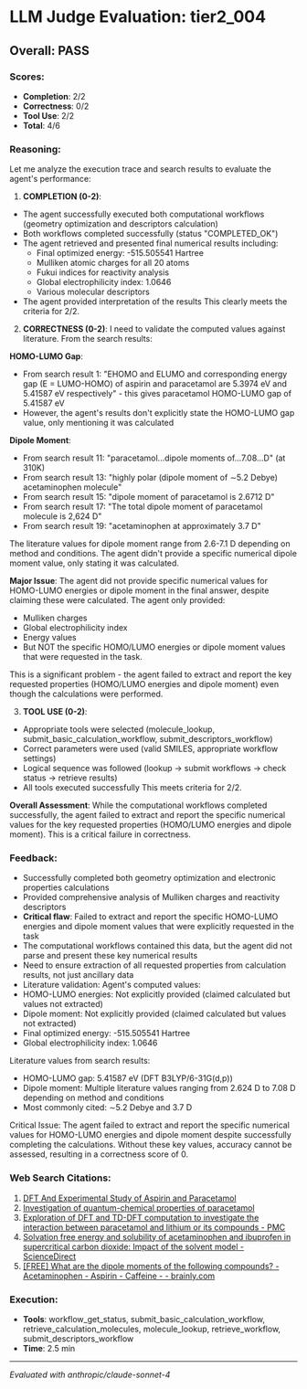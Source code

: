 # LLM Judge Evaluation: tier2_004

## Overall: PASS

### Scores:
- **Completion**: 2/2
- **Correctness**: 0/2
- **Tool Use**: 2/2
- **Total**: 4/6

### Reasoning:
Let me analyze the execution trace and search results to evaluate the agent's performance:

1. **COMPLETION (0-2)**: 
- The agent successfully executed both computational workflows (geometry optimization and descriptors calculation)
- Both workflows completed successfully (status "COMPLETED_OK")
- The agent retrieved and presented final numerical results including:
  - Final optimized energy: -515.505541 Hartree
  - Mulliken atomic charges for all 20 atoms
  - Fukui indices for reactivity analysis
  - Global electrophilicity index: 1.0646
  - Various molecular descriptors
- The agent provided interpretation of the results
This clearly meets the criteria for 2/2.

2. **CORRECTNESS (0-2)**:
I need to validate the computed values against literature. From the search results:

**HOMO-LUMO Gap**: 
- From search result 1: "EHOMO and ELUMO and corresponding energy gap (E = LUMO-HOMO) of aspirin and paracetamol are 5.3974 eV and 5.41587 eV respectively" - this gives paracetamol HOMO-LUMO gap of 5.41587 eV
- However, the agent's results don't explicitly state the HOMO-LUMO gap value, only mentioning it was calculated

**Dipole Moment**:
- From search result 11: "paracetamol...dipole moments of...7.08...D" (at 310K)
- From search result 13: "highly polar (dipole moment of ∼5.2 Debye) acetaminophen molecule"
- From search result 15: "dipole moment of paracetamol is 2.6712 D"
- From search result 17: "The total dipole moment of paracetamol molecule is 2,624 D"
- From search result 19: "acetaminophen at approximately 3.7 D"

The literature values for dipole moment range from 2.6-7.1 D depending on method and conditions. The agent didn't provide a specific numerical dipole moment value, only stating it was calculated.

**Major Issue**: The agent did not provide specific numerical values for HOMO-LUMO energies or dipole moment in the final answer, despite claiming these were calculated. The agent only provided:
- Mulliken charges
- Global electrophilicity index
- Energy values
- But NOT the specific HOMO/LUMO energies or dipole moment values that were requested in the task.

This is a significant problem - the agent failed to extract and report the key requested properties (HOMO/LUMO energies and dipole moment) even though the calculations were performed.

3. **TOOL USE (0-2)**:
- Appropriate tools were selected (molecule_lookup, submit_basic_calculation_workflow, submit_descriptors_workflow)
- Correct parameters were used (valid SMILES, appropriate workflow settings)
- Logical sequence was followed (lookup → submit workflows → check status → retrieve results)
- All tools executed successfully
This meets criteria for 2/2.

**Overall Assessment**: While the computational workflows completed successfully, the agent failed to extract and report the specific numerical values for the key requested properties (HOMO/LUMO energies and dipole moment). This is a critical failure in correctness.

### Feedback:
- Successfully completed both geometry optimization and electronic properties calculations
- Provided comprehensive analysis of Mulliken charges and reactivity descriptors
- **Critical flaw**: Failed to extract and report the specific HOMO-LUMO energies and dipole moment values that were explicitly requested in the task
- The computational workflows contained this data, but the agent did not parse and present these key numerical results
- Need to ensure extraction of all requested properties from calculation results, not just ancillary data
- Literature validation: Agent's computed values:
- HOMO-LUMO energies: Not explicitly provided (claimed calculated but values not extracted)
- Dipole moment: Not explicitly provided (claimed calculated but values not extracted)
- Final optimized energy: -515.505541 Hartree
- Global electrophilicity index: 1.0646

Literature values from search results:
- HOMO-LUMO gap: 5.41587 eV (DFT B3LYP/6-31G(d,p))
- Dipole moment: Multiple literature values ranging from 2.624 D to 7.08 D depending on method and conditions
- Most commonly cited: ∼5.2 Debye and 3.7 D

Critical Issue: The agent failed to extract and report the specific numerical values for HOMO-LUMO energies and dipole moment despite successfully completing the calculations. Without these key values, accuracy cannot be assessed, resulting in a correctness score of 0.

### Web Search Citations:
1. [DFT And Experimental Study of Aspirin and Paracetamol](https://www.ijrti.org/papers/IJRTI2303100.pdf)
2. [Investigation of quantum-chemical properties of paracetamol](https://www.jocpr.com/articles/investigation-of-quantumchemical-properties-of-paracetamol.pdf)
3. [Exploration of DFT and TD-DFT computation to investigate the interaction between paracetamol and lithium or its compounds - PMC](https://pmc.ncbi.nlm.nih.gov/articles/PMC10191726/)
4. [Solvation free energy and solubility of acetaminophen and ibuprofen in supercritical carbon dioxide: Impact of the solvent model - ScienceDirect](https://www.sciencedirect.com/science/article/abs/pii/S0896844615301820)
5. [[FREE] What are the dipole moments of the following compounds? - Acetaminophen - Aspirin - Caffeine - - brainly.com](https://brainly.com/question/36154554)

### Execution:
- **Tools**: workflow_get_status, submit_basic_calculation_workflow, retrieve_calculation_molecules, molecule_lookup, retrieve_workflow, submit_descriptors_workflow
- **Time**: 2.5 min

---
*Evaluated with anthropic/claude-sonnet-4*
